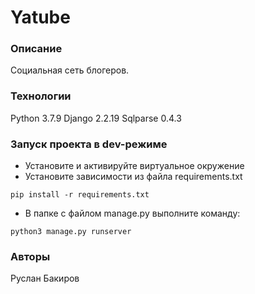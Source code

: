# Yatube
### Описание
Социальная сеть блогеров.
### Технологии
Python 3.7.9
Django 2.2.19
Sqlparse 0.4.3
### Запуск проекта в dev-режиме
- Установите и активируйте виртуальное окружение
- Установите зависимости из файла requirements.txt
```
pip install -r requirements.txt
``` 
- В папке с файлом manage.py выполните команду:
```
python3 manage.py runserver
```
### Авторы
Руслан Бакиров